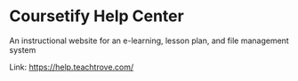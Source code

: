 # Coursetify Help Center
An instructional website for an e-learning, lesson plan, and file management system

Link: https://help.teachtrove.com/
